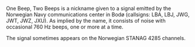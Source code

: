 One Beep, Two Beeps is a nickname given to a signal emitted by the Norwegian Navy communications center in Bodø (callsigns: LBA, LBJ, JWG, JWT, JWZ, JXU). As implied by the name, it consists of noise with occasional 760 Hz beeps, one or more at a time.

The signal sometimes appears on the Norwegian STANAG 4285 channels.